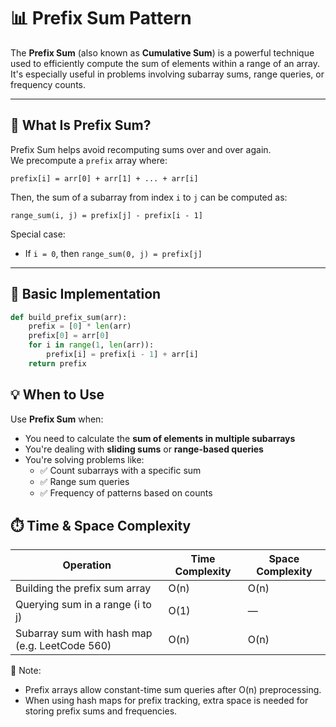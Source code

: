 # 📊 Prefix Sum Pattern

The **Prefix Sum** (also known as **Cumulative Sum**) is a powerful technique used to efficiently compute the sum of elements within a range of an array. It's especially useful in problems involving subarray sums, range queries, or frequency counts.

---

## 🧠 What Is Prefix Sum?

Prefix Sum helps avoid recomputing sums over and over again.  
We precompute a `prefix` array where:

```prefix[i] = arr[0] + arr[1] + ... + arr[i]```


Then, the sum of a subarray from index `i` to `j` can be computed as:

```range_sum(i, j) = prefix[j] - prefix[i - 1]```


Special case:
- If `i = 0`, then `range_sum(0, j) = prefix[j]`

---

## 🔧 Basic Implementation

```python
def build_prefix_sum(arr):
    prefix = [0] * len(arr)
    prefix[0] = arr[0]
    for i in range(1, len(arr)):
        prefix[i] = prefix[i - 1] + arr[i]
    return prefix
```

## 💡 When to Use

Use **Prefix Sum** when:

- You need to calculate the **sum of elements in multiple subarrays**
- You're dealing with **sliding sums** or **range-based queries**
- You're solving problems like:
  - ✅ Count subarrays with a specific sum
  - ✅ Range sum queries
  - ✅ Frequency of patterns based on counts

 
## ⏱️ Time & Space Complexity

| Operation                                 | Time Complexity | Space Complexity |
|-------------------------------------------|------------------|-------------------|
| Building the prefix sum array             | O(n)             | O(n)              |
| Querying sum in a range (i to j)          | O(1)             | —                 |
| Subarray sum with hash map (e.g. LeetCode 560) | O(n)         | O(n)              |

🧠 Note:
- Prefix arrays allow constant-time sum queries after O(n) preprocessing.
- When using hash maps for prefix tracking, extra space is needed for storing prefix sums and frequencies.



